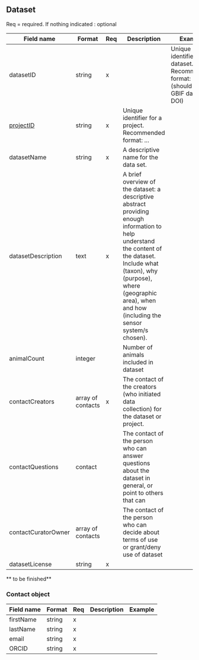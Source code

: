 ## Dataset

Req = required. If nothing indicated : optional

| Field name | Format | Req | Description | Example |
| ---------- | ------ | --- | ----------- | ------- |
| datasetID | string | x |  | Unique identifier for a dataset. Recommended format: ... (should be the GBIF dataset DOI) |
| [projectID](pages/project.md) | string | x | Unique identifier for a project. Recommended format: ... |  |
| datasetName | string | x | A descriptive name for the data set. |  |
| datasetDescription | text | x | A brief overview of the dataset: a descriptive abstract providing enough information to help understand the content of the dataset. Include what (taxon), why (purpose), where (geographic area), when and how (including the sensor system/s chosen). |  |
| animalCount | integer |  | Number of animals included in dataset |  |
| contactCreators | array of contacts | x | The contact of the creators (who initiated data collection) for the dataset or project. |  |
| contactQuestions | contact |  | The contact of the person who can answer questions about the dataset in general, or point to others that can |  |
| contactCuratorOwner | array of contacts |  | The contact of the person who can decide about terms of use or grant/deny use of dataset |  |
| datasetLicense | string | x |  |  |
** to be finished**

### Contact object
| Field name | Format | Req | Description | Example |
| ---------- | ------ | --- | ----------- | ------- |
| firstName | string | x |  |  |
| lastName | string | x |  |  |
| email | string | x |  |  |
| ORCID | string | x |  |  |

